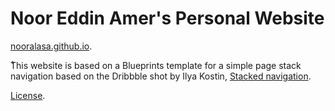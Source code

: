 Noor Eddin Amer's Personal Website
=========
[nooralasa.github.io](https://nooralasa.github.io/).

ْThis website is based on a Blueprints template for a simple page stack navigation based on the Dribbble shot by Ilya Kostin, [Stacked navigation](https://dribbble.com/shots/2286042-Stacked-navigation).

[License](http://tympanus.net/codrops/licensing/).